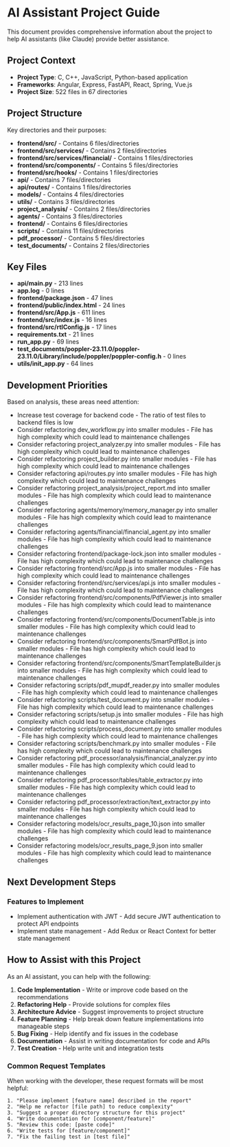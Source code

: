 # AI Assistant Project Guide
This document provides comprehensive information about the project to help AI assistants (like Claude) provide better assistance.

## Project Context
- **Project Type**: C, C++, JavaScript, Python-based application
- **Frameworks**: Angular, Express, FastAPI, React, Spring, Vue.js
- **Project Size**: 522 files in 67 directories

## Project Structure
Key directories and their purposes:

- **frontend/src/** - Contains 6 files/directories
- **frontend/src/services/** - Contains 2 files/directories
- **frontend/src/services/financial/** - Contains 1 files/directories
- **frontend/src/components/** - Contains 5 files/directories
- **frontend/src/hooks/** - Contains 1 files/directories
- **api/** - Contains 7 files/directories
- **api/routes/** - Contains 1 files/directories
- **models/** - Contains 4 files/directories
- **utils/** - Contains 3 files/directories
- **project_analysis/** - Contains 2 files/directories
- **agents/** - Contains 3 files/directories
- **frontend/** - Contains 6 files/directories
- **scripts/** - Contains 11 files/directories
- **pdf_processor/** - Contains 5 files/directories
- **test_documents/** - Contains 2 files/directories

## Key Files
- **api/main.py** - 213 lines
- **app.log** - 0 lines
- **frontend/package.json** - 47 lines
- **frontend/public/index.html** - 24 lines
- **frontend/src/App.js** - 611 lines
- **frontend/src/index.js** - 16 lines
- **frontend/src/rtlConfig.js** - 17 lines
- **requirements.txt** - 21 lines
- **run_app.py** - 69 lines
- **test_documents/poppler-23.11.0/poppler-23.11.0/Library/include/poppler/poppler-config.h** - 0 lines
- **utils/init_app.py** - 64 lines

## Development Priorities
Based on analysis, these areas need attention:

- Increase test coverage for backend code - The ratio of test files to backend files is low
- Consider refactoring dev_workflow.py into smaller modules - File has high complexity which could lead to maintenance challenges
- Consider refactoring project_analyzer.py into smaller modules - File has high complexity which could lead to maintenance challenges
- Consider refactoring project_builder.py into smaller modules - File has high complexity which could lead to maintenance challenges
- Consider refactoring api/routes.py into smaller modules - File has high complexity which could lead to maintenance challenges
- Consider refactoring project_analysis/project_report.md into smaller modules - File has high complexity which could lead to maintenance challenges
- Consider refactoring agents/memory/memory_manager.py into smaller modules - File has high complexity which could lead to maintenance challenges
- Consider refactoring agents/financial/financial_agent.py into smaller modules - File has high complexity which could lead to maintenance challenges
- Consider refactoring frontend/package-lock.json into smaller modules - File has high complexity which could lead to maintenance challenges
- Consider refactoring frontend/src/App.js into smaller modules - File has high complexity which could lead to maintenance challenges
- Consider refactoring frontend/src/services/api.js into smaller modules - File has high complexity which could lead to maintenance challenges
- Consider refactoring frontend/src/components/PdfViewer.js into smaller modules - File has high complexity which could lead to maintenance challenges
- Consider refactoring frontend/src/components/DocumentTable.js into smaller modules - File has high complexity which could lead to maintenance challenges
- Consider refactoring frontend/src/components/SmartPdfBot.js into smaller modules - File has high complexity which could lead to maintenance challenges
- Consider refactoring frontend/src/components/SmartTemplateBuilder.js into smaller modules - File has high complexity which could lead to maintenance challenges
- Consider refactoring scripts/pdf_mupdf_reader.py into smaller modules - File has high complexity which could lead to maintenance challenges
- Consider refactoring scripts/test_document.py into smaller modules - File has high complexity which could lead to maintenance challenges
- Consider refactoring scripts/setup.js into smaller modules - File has high complexity which could lead to maintenance challenges
- Consider refactoring scripts/process_document.py into smaller modules - File has high complexity which could lead to maintenance challenges
- Consider refactoring scripts/benchmark.py into smaller modules - File has high complexity which could lead to maintenance challenges
- Consider refactoring pdf_processor/analysis/financial_analyzer.py into smaller modules - File has high complexity which could lead to maintenance challenges
- Consider refactoring pdf_processor/tables/table_extractor.py into smaller modules - File has high complexity which could lead to maintenance challenges
- Consider refactoring pdf_processor/extraction/text_extractor.py into smaller modules - File has high complexity which could lead to maintenance challenges
- Consider refactoring models/ocr_results_page_10.json into smaller modules - File has high complexity which could lead to maintenance challenges
- Consider refactoring models/ocr_results_page_9.json into smaller modules - File has high complexity which could lead to maintenance challenges

## Next Development Steps

### Features to Implement
- Implement authentication with JWT - Add secure JWT authentication to protect API endpoints
- Implement state management - Add Redux or React Context for better state management

## How to Assist with this Project
As an AI assistant, you can help with the following:

1. **Code Implementation** - Write or improve code based on the recommendations
2. **Refactoring Help** - Provide solutions for complex files
3. **Architecture Advice** - Suggest improvements to project structure
4. **Feature Planning** - Help break down feature implementations into manageable steps
5. **Bug Fixing** - Help identify and fix issues in the codebase
6. **Documentation** - Assist in writing documentation for code and APIs
7. **Test Creation** - Help write unit and integration tests

### Common Request Templates
When working with the developer, these request formats will be most helpful:

```
1. "Please implement [feature name] described in the report"
2. "Help me refactor [file path] to reduce complexity"
3. "Suggest a proper directory structure for this project"
4. "Write documentation for [component/feature]"
5. "Review this code: [paste code]"
6. "Write tests for [feature/component]"
7. "Fix the failing test in [test file]"
```